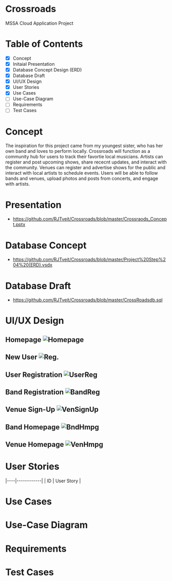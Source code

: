 
# Crossroads
 
MSSA Cloud Application Project


# Table of Contents

- [x] Concept
- [x] Initaial Presentation 
- [x] Database Concept Design (ERD) 
- [x] Database Draft 
- [x] UI/UX Design 
- [x] User Stories 
- [x] Use Cases 
- [ ] Use-Case Diagram 
- [ ] Requirements 
- [ ] Test Cases 

# Concept

The inspiration for this project came from my youngest sister, who has her own band and loves to perform locally. Crossroads will function as a community hub for users to track their favortie local musicians. Artists can register and post upcoming shows, share rececnt updates, and interact with the community. Venues can register and advertise shows for the public and interact with local artists to schedule events. Users will be able to follow bands and venues, upload photos and posts from concerts, and engage with artists.

# Presentation

* https://github.com/RJTveit/Crossroads/blob/master/Crossraods_Concept.pptx

# Database Concept

* https://github.com/RJTveit/Crossroads/blob/master/Project%20Step%204%20(ERD).vsdx

# Database Draft

* https://github.com/RJTveit/Crossroads/blob/master/CrossRoadsdb.sql

# UI/UX Design

## Homepage ![Homepage](https://github.com/RJTveit/Crossroads/blob/master/Homepage.png?raw=true)

## New User ![Reg.](https://github.com/RJTveit/Crossroads/blob/master/Registration.png?raw=true)

## User Registration ![UserReg](https://github.com/RJTveit/Crossroads/blob/master/User_Registration.png?raw=true)

## Band Registration ![BandReg](https://github.com/RJTveit/Crossroads/blob/master/Band_Registration.png?raw=true)

## Venue Sign-Up ![VenSignUp](https://github.com/RJTveit/Crossroads/blob/master/Venue_Registration.png?raw=true)

## Band Homepage ![BndHmpg](https://github.com/RJTveit/Crossroads/blob/master/Band_HomePage.png?raw=true)

## Venue Homepage ![VenHmpg](https://github.com/RJTveit/Crossroads/blob/master/Venue_HomePage.png?raw=true)

# User Stories


|----|------------|
| ID | User Story |

# Use Cases

# Use-Case Diagram

# Requirements

# Test Cases

